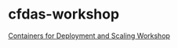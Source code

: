 # cfdas-workshop
[Containers for Deployment and Scaling Workshop](https://thedigitalacademy.tech.gov.sg/course/detail/tda-containers-for-deploying-and-scaling-apps)
